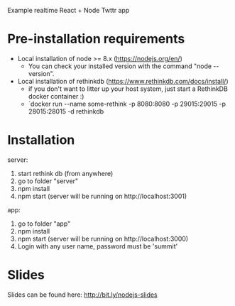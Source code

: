 Example realtime React + Node Twttr app

# Pre-installation requirements
* Local installation of node >= 8.x    (https://nodejs.org/en/)
    * You can check your installed version with the command "node --version".
* Local installation of rethinkdb (https://www.rethinkdb.com/docs/install/)
    *  if you don't want to litter up your host system, just start a RethinkDB docker container :)
    * `docker run --name some-rethink -p 8080:8080 -p 29015:29015 -p 28015:28015 -d rethinkdb


# Installation

server:

1. start rethink db (from anywhere)
2. go to folder "server"
3. npm install
4. npm start (server will be running on http://localhost:3001)


app:
1. go to folder "app"
2. npm install
3. npm start (server will be running on http://localhost:3000)
4. Login with any user name, password must be 'summit'


# Slides

Slides can be found here:
http://bit.ly/nodejs-slides
 

 
